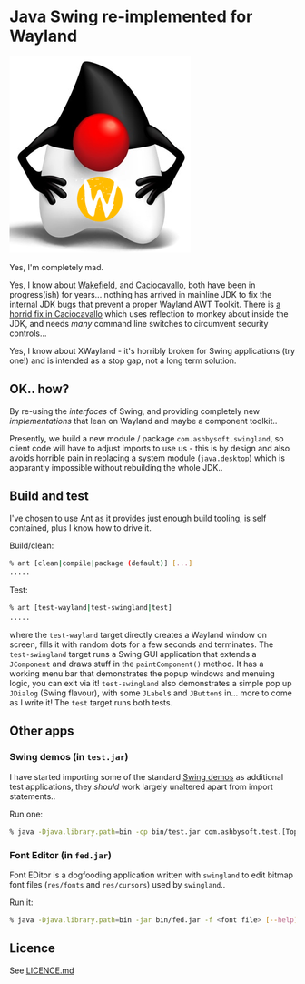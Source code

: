 # Java Swing re-implemented for Wayland

![Duke sporting a Wayland logo](res/swingland-duke-wayland.png)

Yes, I'm completely mad.

Yes, I know about [Wakefield](https://wiki.openjdk.org/display/wakefield/OpenJDK+Project+Wakefield+-+Wayland+desktop+support+for+JDK+on+Linux),
and [Caciocavallo](https://github.com/CaciocavalloSilano/caciocavallo), both have been in progress(ish) for years... nothing has arrived in
mainline JDK to fix the internal JDK bugs that prevent a proper Wayland AWT Toolkit. There is
[a horrid fix in Caciocavallo](https://github.com/CaciocavalloSilano/caciocavallo/blob/master/cacio-tta/src/main/java/com/github/caciocavallosilano/cacio/ctc/junit/CacioExtension.java)
which uses reflection to monkey about inside the JDK, and needs *many* command line switches to circumvent security controls...

Yes, I know about XWayland - it's horribly broken for Swing applications (try one!) and is intended as a stop gap, not a long term solution.

## OK.. how?

By re-using the _interfaces_ of Swing, and providing completely new _implementations_ that lean on Wayland and maybe a component toolkit..

Presently, we build a new module / package `com.ashbysoft.swingland`, so client code will have to adjust imports to use us - this is by design
and also avoids horrible pain in replacing a system module (`java.desktop`) which is apparantly impossible without rebuilding the whole JDK..

## Build and test

I've chosen to use [Ant](https://ant.apache.org) as it provides just enough build tooling, is self contained, plus I know how to drive it.

Build/clean:
```bash
% ant [clean|compile|package (default)] [...]
.....
```

Test:
```bash
% ant [test-wayland|test-swingland|test]
.....
```

where the `test-wayland` target directly creates a Wayland window on screen, fills it with random dots for a few seconds and terminates.
The `test-swingland` target runs a Swing GUI application that extends a `JComponent` and draws stuff in the `paintComponent()` method.
It has a working menu bar that demonstrates the popup windows and menuing logic, you can exit via it! `test-swingland` also demonstrates
a simple pop up `JDialog` (Swing flavour), with some `JLabel`s and `JButton`s in... more to come as I write it!
The `test` target runs both tests.

## Other apps

### Swing demos (in `test.jar`)

I have started importing some of the standard [Swing demos](https://docs.oracle.com/javase/tutorial/uiswing/components/index.html) as additional
test applications, they _should_ work largely unaltered apart from import statements..

Run one:
```bash
% java -Djava.library.path=bin -cp bin/test.jar com.ashbysoft.test.[TopLevelDemo|ButtonDemo]
```

### Font Editor (in `fed.jar`)

Font EDitor is a dogfooding application written with `swingland` to edit bitmap font files (`res/fonts` and `res/cursors`) used by `swingland`..

Run it:
```bash
% java -Djava.library.path=bin -jar bin/fed.jar -f <font file> [--help]
```

## Licence

See [LICENCE.md](LICENCE.md)
